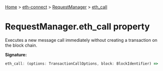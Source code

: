 [Home](./index) &gt; [eth-connect](./eth-connect.md) &gt; [RequestManager](./eth-connect.requestmanager.md) &gt; [eth\_call](./eth-connect.requestmanager.eth_call.md)

# RequestManager.eth\_call property

Executes a new message call immediately without creating a transaction on the block chain.

**Signature:**
```javascript
eth_call: (options: TransactionCallOptions, block: BlockIdentifier) => Promise<Data>
```
